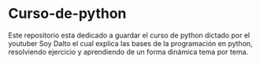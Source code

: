 # Curso-de-python
 Este repositorio esta dedicado a guardar el curso de python dictado por el youtuber Soy Dalto el cual explica las bases de la programación en python, resolviendo ejercicio y aprendiendo de un forma dinámica tema por tema.

